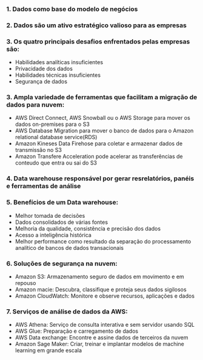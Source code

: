 ### 1. Dados como base do modelo de negócios


### 2. Dados são um ativo estratégico valioso para as empresas


### 3. Os quatro principais desafios enfrentados pelas empresas são:
* Habilidades analíticas insuficientes
* Privacidade dos dados
* Habilidades técnicas insuficientes
* Segurança de dados

### 3. Ampla variedade de ferramentas que facilitam a migração de dados para nuvem:
* AWS Direct Connect, AWS Snowball ou o AWS Storage para mover os dados on-premises para o S3
* AWS Database Migration para mover o banco de dados para o Amazon relational database service(RDS)
* Amazon Kineses Data Firehose para coletar e armazenar dados de transmissão no S3
* Amazon Transfere Acceleration pode acelerar as transferências de conteudo que entra ou sai do S3

### 4. Data warehouse responsável por gerar resrelatórios, panéis e ferramentas de análise 

### 5. Benefícios de um Data warehouse:
* Melhor tomada de decisões
* Dados consolidados de várias fontes 
* Melhoria da qualidade, consistência e precisão dos dados
* Acesso a inteligência histórica
* Melhor performance como resultado da separação do processamento analítico de bancos de dados transacionais

### 6. Soluções de segurança na nuvem:
* Amazon S3: Armazenamento seguro de dados em movimento e em repouso
* Amazon macie: Descubra, classifique e proteja seus dados sigilosos 
* Amazon CloudWatch: Monitore e observe recursos, aplicações e dados

### 7. Serviços de análise de dados da AWS:
* AWS Athena: Serviço de consulta interativa e sem servidor usando SQL
* AWS Glue: Preparação e carregamento de dados
* AWS Data exchange: Encontre e assine dados de terceiros da nuvem
* Amazon Sage Maker: Criar, treinar e implantar modelos de machine learning em grande escala



